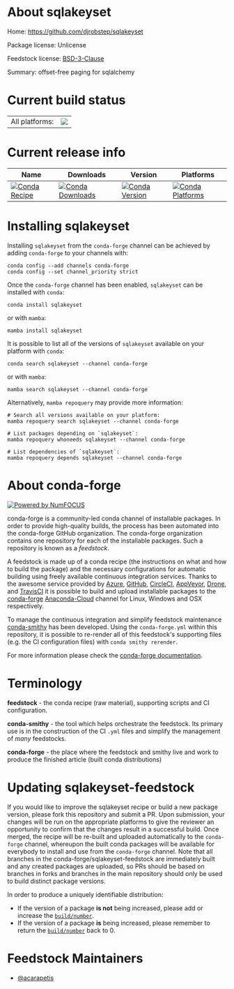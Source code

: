 About sqlakeyset
================

Home: https://github.com/djrobstep/sqlakeyset

Package license: Unlicense

Feedstock license: [BSD-3-Clause](https://github.com/conda-forge/sqlakeyset-feedstock/blob/main/LICENSE.txt)

Summary: offset-free paging for sqlalchemy

Current build status
====================


<table><tr><td>All platforms:</td>
    <td>
      <a href="https://dev.azure.com/conda-forge/feedstock-builds/_build/latest?definitionId=13638&branchName=main">
        <img src="https://dev.azure.com/conda-forge/feedstock-builds/_apis/build/status/sqlakeyset-feedstock?branchName=main">
      </a>
    </td>
  </tr>
</table>

Current release info
====================

| Name | Downloads | Version | Platforms |
| --- | --- | --- | --- |
| [![Conda Recipe](https://img.shields.io/badge/recipe-sqlakeyset-green.svg)](https://anaconda.org/conda-forge/sqlakeyset) | [![Conda Downloads](https://img.shields.io/conda/dn/conda-forge/sqlakeyset.svg)](https://anaconda.org/conda-forge/sqlakeyset) | [![Conda Version](https://img.shields.io/conda/vn/conda-forge/sqlakeyset.svg)](https://anaconda.org/conda-forge/sqlakeyset) | [![Conda Platforms](https://img.shields.io/conda/pn/conda-forge/sqlakeyset.svg)](https://anaconda.org/conda-forge/sqlakeyset) |

Installing sqlakeyset
=====================

Installing `sqlakeyset` from the `conda-forge` channel can be achieved by adding `conda-forge` to your channels with:

```
conda config --add channels conda-forge
conda config --set channel_priority strict
```

Once the `conda-forge` channel has been enabled, `sqlakeyset` can be installed with `conda`:

```
conda install sqlakeyset
```

or with `mamba`:

```
mamba install sqlakeyset
```

It is possible to list all of the versions of `sqlakeyset` available on your platform with `conda`:

```
conda search sqlakeyset --channel conda-forge
```

or with `mamba`:

```
mamba search sqlakeyset --channel conda-forge
```

Alternatively, `mamba repoquery` may provide more information:

```
# Search all versions available on your platform:
mamba repoquery search sqlakeyset --channel conda-forge

# List packages depending on `sqlakeyset`:
mamba repoquery whoneeds sqlakeyset --channel conda-forge

# List dependencies of `sqlakeyset`:
mamba repoquery depends sqlakeyset --channel conda-forge
```


About conda-forge
=================

[![Powered by
NumFOCUS](https://img.shields.io/badge/powered%20by-NumFOCUS-orange.svg?style=flat&colorA=E1523D&colorB=007D8A)](https://numfocus.org)

conda-forge is a community-led conda channel of installable packages.
In order to provide high-quality builds, the process has been automated into the
conda-forge GitHub organization. The conda-forge organization contains one repository
for each of the installable packages. Such a repository is known as a *feedstock*.

A feedstock is made up of a conda recipe (the instructions on what and how to build
the package) and the necessary configurations for automatic building using freely
available continuous integration services. Thanks to the awesome service provided by
[Azure](https://azure.microsoft.com/en-us/services/devops/), [GitHub](https://github.com/),
[CircleCI](https://circleci.com/), [AppVeyor](https://www.appveyor.com/),
[Drone](https://cloud.drone.io/welcome), and [TravisCI](https://travis-ci.com/)
it is possible to build and upload installable packages to the
[conda-forge](https://anaconda.org/conda-forge) [Anaconda-Cloud](https://anaconda.org/)
channel for Linux, Windows and OSX respectively.

To manage the continuous integration and simplify feedstock maintenance
[conda-smithy](https://github.com/conda-forge/conda-smithy) has been developed.
Using the ``conda-forge.yml`` within this repository, it is possible to re-render all of
this feedstock's supporting files (e.g. the CI configuration files) with ``conda smithy rerender``.

For more information please check the [conda-forge documentation](https://conda-forge.org/docs/).

Terminology
===========

**feedstock** - the conda recipe (raw material), supporting scripts and CI configuration.

**conda-smithy** - the tool which helps orchestrate the feedstock.
                   Its primary use is in the construction of the CI ``.yml`` files
                   and simplify the management of *many* feedstocks.

**conda-forge** - the place where the feedstock and smithy live and work to
                  produce the finished article (built conda distributions)


Updating sqlakeyset-feedstock
=============================

If you would like to improve the sqlakeyset recipe or build a new
package version, please fork this repository and submit a PR. Upon submission,
your changes will be run on the appropriate platforms to give the reviewer an
opportunity to confirm that the changes result in a successful build. Once
merged, the recipe will be re-built and uploaded automatically to the
`conda-forge` channel, whereupon the built conda packages will be available for
everybody to install and use from the `conda-forge` channel.
Note that all branches in the conda-forge/sqlakeyset-feedstock are
immediately built and any created packages are uploaded, so PRs should be based
on branches in forks and branches in the main repository should only be used to
build distinct package versions.

In order to produce a uniquely identifiable distribution:
 * If the version of a package **is not** being increased, please add or increase
   the [``build/number``](https://docs.conda.io/projects/conda-build/en/latest/resources/define-metadata.html#build-number-and-string).
 * If the version of a package **is** being increased, please remember to return
   the [``build/number``](https://docs.conda.io/projects/conda-build/en/latest/resources/define-metadata.html#build-number-and-string)
   back to 0.

Feedstock Maintainers
=====================

* [@acarapetis](https://github.com/acarapetis/)

